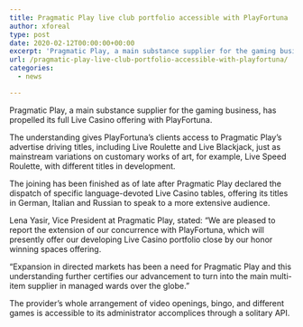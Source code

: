 ```yaml
---
title: Pragmatic Play live club portfolio accessible with PlayFortuna
author: xforeal 
type: post
date: 2020-02-12T00:00:00+00:00
excerpt: 'Pragmatic Play, a main substance supplier for the gaming business, has propelled its full Live Casino offering with PlayFortuna '
url: /pragmatic-play-live-club-portfolio-accessible-with-playfortuna/
categories:
  - news

---
```

Pragmatic Play, a main substance supplier for the gaming business, has propelled its full Live Casino offering with PlayFortuna.

The understanding gives PlayFortuna&rsquo;s clients access to Pragmatic Play&rsquo;s advertise driving titles, including Live Roulette and Live Blackjack, just as mainstream variations on customary works of art, for example, Live Speed Roulette, with different titles in development.

The joining has been finished as of late after Pragmatic Play declared the dispatch of specific language-devoted Live Casino tables, offering its titles in German, Italian and Russian to speak to a more extensive audience.

Lena Yasir, Vice President at Pragmatic Play, stated: &ldquo;We are pleased to report the extension of our concurrence with PlayFortuna, which will presently offer our developing Live Casino portfolio close by our honor winning spaces offering.

&ldquo;Expansion in directed markets has been a need for Pragmatic Play and this understanding further certifies our advancement to turn into the main multi-item supplier in managed wards over the globe.&rdquo;

The provider&rsquo;s whole arrangement of video openings, bingo, and different games is accessible to its administrator accomplices through a solitary API.